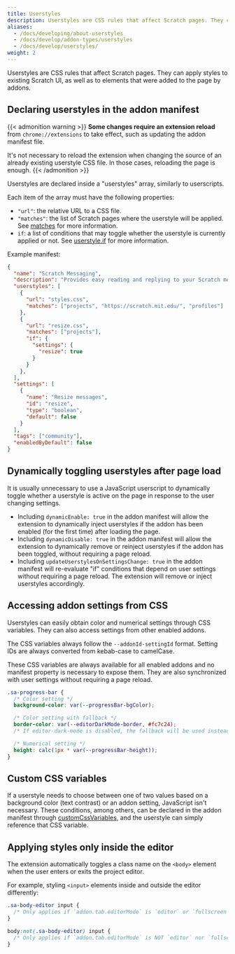 ```yaml
---
title: Userstyles
description: Userstyles are CSS rules that affect Scratch pages. They can apply styles to existing Scratch UI, as well as to elements that were added to the page by addons.
aliases: 
  - /docs/developing/about-userstyles
  - /docs/develop/addon-types/userstyles
  - /docs/develop/userstyles/
weight: 2
---
```


Userstyles are CSS rules that affect Scratch pages. They can apply styles to existing Scratch UI, as well as to elements that were added to the page by addons.


## Declaring userstyles in the addon manifest

{{< admonition warning >}}
**Some changes require an extension reload** from `chrome://extensions` to take effect, such as updating the addon manifest file.

It's not necessary to reload the extension when changing the source of an already existing userstyle CSS file. In those cases, reloading the page is enough.
{{< /admonition >}}

Userstyles are declared inside a "userstyles" array, similarly to userscripts.

Each item of the array must have the following properties:
- `"url"`: the relative URL to a CSS file.
- `"matches"`: the list of Scratch pages where the userstyle will be applied. See [matches](/docs/reference/addon-manifest/#matches) for more information.
- `if`: a list of conditions that may toggle whether the userstyle is currently applied or not. See [userstyle.if](https://scratchaddons.com/docs/reference/addon-manifest/#if) for more information.

Example manifest:
```json
{
  "name": "Scratch Messaging",
  "description": "Provides easy reading and replying to your Scratch messages.",
  "userstyles": [
    {
      "url": "styles.css",
      "matches": ["projects", "https://scratch.mit.edu/", "profiles"]
    },
    {
      "url": "resize.css",
      "matches": ["projects"],
      "if": {
        "settings": {
          "resize": true
        }
      }
    },
  ],
  "settings": [
    {
      "name": "Resize messages",
      "id": "resize",
      "type": "boolean",
      "default": false
    }
  ],
  "tags": ["community"],
  "enabledByDefault": false
}
```


## Dynamically toggling userstyles after page load

It is usually unnecessary to use a JavaScript userscript to dynamically toggle whether a userstyle is active on the page in response to the user changing settings.

- Including `dynamicEnable: true` in the addon manifest will allow the extension to dynamically inject userstyles if the addon has been enabled (for the first time) after loading the page.
- Including `dynamicDisable: true` in the addon manifest will allow the extension to dynamically remove or reinject userstyles if the addon has been toggled, without requiring a page reload.
- Including `updateUserstylesOnSettingsChange: true` in the addon manifest will re-evaluate "if" conditions that depend on user settings without requiring a page reload. The extension will remove or inject userstyles accordingly.


## Accessing addon settings from CSS

Userstyles can easily obtain color and numerical settings through CSS variables. They can also access settings from other enabled addons.

The CSS variables always follow the `--addonId-settingId` format. Setting IDs are always converted from kebab-case to camelCase.

These CSS variables are always available for all enabled addons and no manifest property is necessary to expose them. They are also synchronized with user settings without requiring a page reload.

```css
.sa-progress-bar {
  /* Color setting */
  background-color: var(--progressBar-bgColor);

  /* Color setting with fallback */
  border-color: var(--editorDarkMode-border, #fc7c24);
  /* If editor-dark-mode is disabled, the fallback will be used instead */

  /* Numerical setting */
  height: calc(1px * var(--progressBar-height));
}
```


## Custom CSS variables

If a userstyle needs to choose between one of two values based on a background color (text contrast) or an addon setting, JavaScript isn't necessary. These conditions, among others, can be declared in the addon manifest through [customCssVariables](/docs/reference/addon-manifest/#customcssvariables), and the userstyle can simply reference that CSS variable.


## Applying styles only inside the editor

The extension automatically toggles a class name on the `<body>` element when the user enters or exits the project editor.

For example, styling `<input>` elements inside and outside the editor differently:
```css
.sa-body-editor input {
  /* Only applies if `addon.tab.editorMode` is `editor` or `fullscreen` */
}

body:not(.sa-body-editor) input {
  /* Only applies if `addon.tab.editorMode` is NOT `editor` nor `fullscreen` */
}
```
